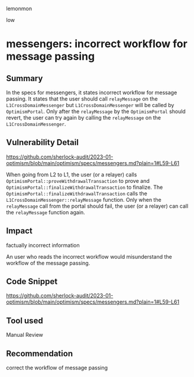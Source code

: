lemonmon

low

# messengers: incorrect workflow for message passing


## Summary

In the specs for messengers, it states incorrect workflow for message passing.
It states that the user should call `relayMessage` on the `L1CrossDomainMessenger` but `L1CrossDomainMessenger` will be called by `OptimismPortal`. Only after the `relayMessage` by the `OptimismPortal` should revert, the user can try again by calling the `relayMessage` on the `L1CrossDomainMessenger`.

## Vulnerability Detail

https://github.com/sherlock-audit/2023-01-optimism/blob/main/optimism/specs/messengers.md?plain=1#L59-L61

When going from L2 to L1, the user (or a relayer) calls `OptimismPortal::proveWithdrawalTransaction` to prove and `OptimismPortal::finalizeWithdrawalTransaction` to finalize. The `OptimismPortal::finalizeWithdrawalTransaction` calls the `L1CrossDomainMessenger::relayMessage` function. Only when the `relayMessage` call from the portal should fail, the user (or a relayer) can call the `relayMessage` function again.

## Impact

factually incorrect information

An user who reads the incorrect workflow would misunderstand the workflow of the message passing.

## Code Snippet

https://github.com/sherlock-audit/2023-01-optimism/blob/main/optimism/specs/messengers.md?plain=1#L59-L61

## Tool used

Manual Review

## Recommendation

correct the workflow of message passing

